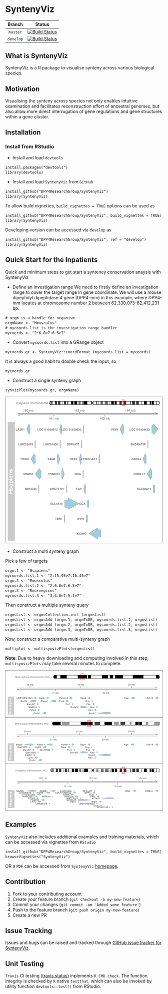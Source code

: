 # SyntenyViz

|Branch|Status|
|:---:|---|
|`master`|[![Build Status](https://travis-ci.org/DPP4ResearchGroup/SyntenyViz.svg?branch=master)](https://travis-ci.org/DPP4ResearchGroup/SyntenyViz)|
|`develop`|[![Build Status](https://travis-ci.org/DPP4ResearchGroup/SyntenyViz.svg?branch=develop)](https://travis-ci.org/DPP4ResearchGroup/SyntenyViz)|

## What is SyntenyViz
SyntenyViz is a R package to visualise synteny across various biological species.

## Motivation
Visualising the synteny across species not only enables intuitive examination and facilitates reconstruction effort of ancestral genomes, but also allow more direct interrogation of gene regulations and gene structures within a gene cluster.

## Installation
### Install from RStudio
* Install and load `devtools`
```
install.packages("devtools")
library(devtools)
```
* Install and load `SyntenyViz` from `GitHub`
```
install_github("DPP4ResearchGroup/SyntenyViz")
library(SyntenyViz)
```
To allow build vignettes, `build_vignettes = TRUE` options can be used as
```
install_github("DPP4ResearchGroup/SyntenyViz", build_vignettes = TRUE)
library(SyntenyViz)
```
Developing version can be accessed via `develop` as
```
install_github("DPP4ResearchGroup/SyntenyViz", ref = "develop")
library(SyntenyViz)
```

## Quick Start for the Inpatients
Quick and minimum steps to get start a synteney conservation anaysis with SyntenyViz

* Define an investigation range
We need to firstly define an investigation range to cover the target range in gene coordinate. We will use a mouse dipeptidyl dipeptidase 4 gene (DPP4-mm) in this example, where DPP4-mm locates at chromosome number 2 between 62,330,073-62,412,231 bp.  
```
# orgm is a handle for organism
orgmName <- "Mmusculus"
# mycoords.list is the investigation range handler
mycoords <- "2:6.0e7:6.5e7"
```
* Convert `mycoords.list` into a GRange object
```
mycoords.gr <- SyntenyViz::coordFormat (mycoords.list = mycoords)
```
It is always a good habit to double check the input, so
```
mycoords.gr
```
* Construct a single synteny graph
```
synvizPlot(mycoords.gr, orgmName)
```
![Synteny around DPP4 gene in Humans](vignettes/images/Hsplot.png)
* Construct a multi synteny graph

Pick a few of targets
```
orgm.1 <- "Hsapiens"
mycoords.list.1 <- "2:15.95e7:16.45e7"
orgm.2 <- "Mmusculus"
mycoords.list.2 <- "2:6.0e7:6.5e7"
orgm.3 <- "Rnorvegicus"
mycoords.list.3 <- "3:4.6e7:5.1e7"
```
Then construct a multiple synteny query
```
orgmsList <- orgmsCollection.init (orgmsList)
orgmsList <- orgmsAdd (orgm.1, orgmTxDB, mycoords.list.1, orgmsList)
orgmsList <- orgmsAdd (orgm.2, orgmTxDB, mycoords.list.2, orgmsList)
orgmsList <- orgmsAdd (orgm.3, orgmTxDB, mycoords.list.3, orgmsList)
```
Now, construct a comparative multi-synteny graph
```
multiplot <- multisynvizPlots(orgmsList)
```
__Note__: Due to heavy downloading and computing involved in this step, `multisynvizPlots` may take several minutes to complete. 

![Synteny Conservation around DPP4 gene between various Organisms](vignettes/images/Msplot.png)

## Examples
`SyntenyViz` also includes additional examples and training materials, which can be accessed via vignettes from `RStudio`
```
install_github("DPP4ResearchGroup/SyntenyViz", build_vignettes = TRUE)
browseVignettes("SyntenyViz")
```
OR a `PDF` can be accessed from `SyntenyViz` [homepage](https://dpp4researchgroup.github.io/SyntenyViz/).

## Contribution
1. Fork to your contributing account
1. Create your feature branch (`git checkout -b my-new-feature`)
1. Commit your changes (`git commit -am 'Added some feature'`)
1. Push to the feature branch (`git push origin my-new-feature`)
1. Create a new PR

## Issue Tracking
Issues and bugs can be raised and tracked through [GitHub issue tracker for SyntenyViz](https://github.com/DPP4ResearchGroup/SyntenyViz/issues).

## Unit Testing
`Travis` CI testing ([travis status](#SyntenyViz)) inplements `R CMD check`.
The function integrity is checked by `R` native `testthat`, which can also be invoked by utility function `devtools::test()` from RStudio.

